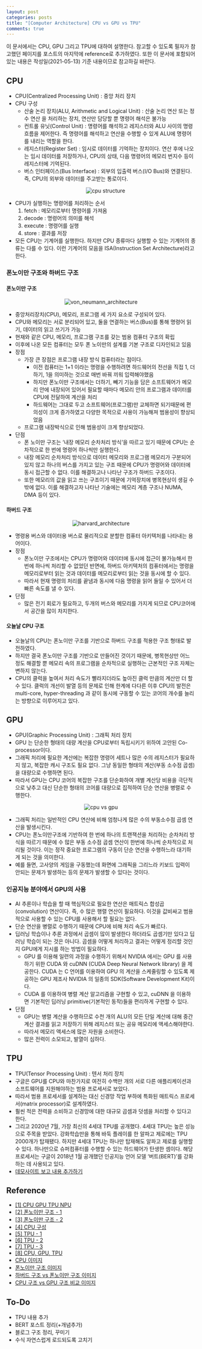 ```yaml
---
layout: post
categories: posts
title: "[Computer Architecture] CPU vs GPU vs TPU"
comments: true
---
```


이 문서에서는 CPU, GPU 그리고 TPU에 대하여 설명한다. 참고할 수 있도록 필자가 참고했던 페이지를 포스트의 마지막에 reference로 추가하였다. 또한 이 문서에 포함되어 있는 내용은 작성일(2021-05-13) 기준 내용이므로 참고하길 바란다.

## CPU
- CPU(Centralized Processing Unit) : 중앙 처리 장치
- CPU 구성
    - 산술 논리 장치(ALU, Arithmetic and Logical Unit) : 산술 논리 연산 또는 정수 연산 을 처리하는 장치, 연산만 담당할 뿐 명령어 해석은 불가능
    - 컨트롤 유닛(Control Unit) : 명령어를 해석하고 레지스터와 ALU 사이의 명령 흐름을 제어한다. 즉 명령어를 해석하고 연산을 수행할 수 있게 ALU에 명령어를 내리는 역할을 한다.
    - 레지스터(Register Set) : 임시로 데이터를 기억하는 장치이다. 연산 후에 나오는 임시 데이터를 저장하거나, CPU의 상태, 다음 명령어의 메모리 번지수 등이 레지스터에 기억된다. 
    - 버스 인터페이스(Bus Interface) : 외부의 입출력 버스(I/O Bus)와 연결된다. 즉, CPU의 외부와 데이터를 주고받는 통로이다.
    <p align="center">
        <img src="../../assets/img/post/cpu_structure.png" alt="cpu structure"/>
    </p>
- CPU가 실행하는 명령어를 처리하는 순서
    1. fetch : 메모리로부터 명령어를 가져옴
    2. decode : 명령어의 의미를 해석
    3. execute : 명령어를 실행
    4. store : 결과를 저장
- 모든 CPU는 기계어를 실행한다. 하지만 CPU 종류마다 실행할 수 있는 기계어의 종류는 다를 수 있다. 이런 기계어의 모음을 ISA(Instruction Set Architecture)라고 한다.

### 폰노이만 구조와 하버드 구조

#### 폰노이만 구조

<p align="center">
    <img src="../../assets/img/post/von_neumann_architecture.png" alt="von_neumann_architecture"/>
</p>

- 중앙처리장치(CPU), 메모리, 프로그램 세 가지 요소로 구성되어 있다.
- CPU와 메모리는 서로 분리되어 있고, 둘을 연결하는 버스(Bus)를 통해 명령어 읽기, 데이터의 읽고 쓰기가 가능
- 현재와 같은 CPU, 메모리, 프로그램 구조를 갖는 범용 컴퓨터 구조의 확립
- 이후에 나온 모든 컴퓨터는 모두 폰 노이만의 설계를 기본 구조로 디자인되고 있음
- 장점
    - 가장 큰 장점은 프로그램 내장 방식 컴퓨터라는 점이다.
	    - 이전 컴퓨터는 1+1 이라는 명령을 수행하려면 하드웨어의 전선을 직접 1, 더하기, 1을 의미하는 것으로 매번 바꿔 끼워 입력해야했음
	    - 하지만 폰노이만 구조에서는 더하기, 빼기 기능을 담은 소프트웨어가 메모리 안에 내장되어 있어서 필요할 때마다 메모리 안의 프로그램과 데이터를 CPU에 전달하여 계산을 처리
	    - 하드웨어는 그대로 두고 소프트웨어(프로그램)만 교체하면 되기때문에 편의성이 크게 증가하였고 다양한 목적으로 사용이 가능해져 범용성이 향상되었음
	- 프로그램 내장박식으로 인해 범용성이 크게 향상되었다.
- 단점
    - 폰 노이만 구조는 ‘내장 메모리 순차처리 방식’을 따르고 있기 때문에 CPU는 순차적으로 한 번에 명령어 하나씩만 실행한다. 
    - 내장 메모리 순차처리 방식으로 데이터 메모리와 프로그램 메모리가 구분되어 있지 않고 하나의 버스를 가지고 있는 구조 때문에 CPU가 명령어와 데이터에 동시 접근할 수 없다. 이를 해결하고나 나타난 구조가 하버드 구조이다.
    - 또한 메모리의 값을 읽고 쓰는 구조이기 때문에 기억장치에 병목현상이 생길 수 밖에 없다. 이를 해결하고자 나타난 기술에는 메모리 계층 구조나 NUMA, DMA 등이 있다. 

#### 하버드 구조

<p align="center">
    <img src="../../assets/img/post/harvard_arch.png" alt="harvard_architecture"/>
</p>

- 명령용 버스와 데이터용 버스로 물리적으로 분할한 컴퓨터 아키텍처를 나타내는 용어이다.
- 장점
    - 폰노이만 구조에서는 CPU가 명령어와 데이터에 동시에 접근이 불가능해서 한번에 하나씩 처리할 수 없었던 반면에, 하버드 아키텍처의 컴퓨터에서는 명령을 메모리로부터 읽는 것과 데이터를 메모리로부터 읽는 것을 동시에 할 수 있다.
    - 따라서 현재 명령의 처리를 끝냄과 동시에 다음 명령을 읽어 들일 수 있어서 더 빠른 속도를 낼 수 있다.
- 단점
    - 많은 전기 회로가 필요하고, 두개의 버스와 메모리를 가지게 되므로 CPU코어에서 공간을 많이 차지한다.

#### 오늘날 CPU 구조
- 오늘날의 CPU는 폰노이만 구조를 기반으로 하버드 구조를 적용한 구조 형태로 발전하였다.
- 하지만 결국 폰노이만 구조를 기반으로 만들어진 것이기 때문에, 병목현상만 어느 정도 해결할 뿐 메모리 속의 프로그램을 순차적으로 실행하는 근본적인 구조 자체는 변하지 않는다.
- CPU의 클럭을 높여서 처리 속도가 빨라지더라도 높아진 클럭 만큼의 계산만 더 할 수 있다. 클럭의 개선이 발열 등의 문제로 인해 한계에 다다른 이후 CPU의 발전은 multi-core, hyper-threading 과 같이 동시에 구동할 수 있는 코어의 개수를 늘리는 방향으로 이루어지고 있다.

## GPU
- GPU(Graphic Processing Unit) : 그래픽 처리 장치
- GPU 는 단순한 형태의 대량 계산을 CPU로부터 독립시키기 위하여 고안된 Co-processor이다. 
- 그래픽 처리에 필요한 계산에는 복잡한 명령어 세트나 많은 수의 레지스터가 필요하지 않고, 복잡한 캐시 구조도 필요 없다. 그냥 동일한 형태의 계산(부동 소수점 곱셈)을 대량으로 수행하면 된다.
- 따라서 GPU는 CPU 코어의 복잡한 구조를 단순화하여 개별 계산당 비용을 극단적으로 낮추고 대신 단순한 형태의 코어를 대량으로 집적하여 단순 연산을 병렬로 수행한다.

<p align="center">
    <img src="../../assets/img/post/cpu_vs_gpu.png" alt="cpu vs gpu"/>
</p>

- 그래픽 처리는 일반적인 CPU 연산에 비해 엄청나게 많은 수의 부동소수점 곱셈 연산을 발생시킨다.
- CPU는 폰노이만구조에 기반하여 한 번에 하나의 트랜잭션을 처리하는 순차처리 방식을 따르기 때문에 수 많은 부동 소수점 곱셈 연산이 한번에 하나씩 순차적으로 처리될 것이다. 이는 정작 중요한 프로그램의 구동이 단순 연산을 수행하느라 대기하게 되는 것을 의미한다.
- 예를 들면, 고사양의 게임을 구동했는데 화면에 그래픽을 그리느라 키보드 입력이 안되는 문제가 발생하는 등의 문제가 발생할 수 있다는 것이다.

### 인공지능 분야에서 GPU의 사용
- AI 추론이나 학습을 할 때 핵심적으로 필요한 연산은 매트릭스 합성곱(convolution) 연산이다. 즉, 수 많은 행렬 연산이 필요하다. 이것을 값비싸고 범용적으로 사용할 수 있는 CPU를 사용해서 할 필요는 없다.
- 단순 연산을 병렬로 수행하기 때문에 CPU에 비해 처리 속도가 빠르다.
- 딥러닝 학습이나 추론 과정에서 곱셈이 많이 발생한다 하더라도 곱셈기만 있다고 딥러닝 학습이 되는 것은 아니다. 곱셈을 어떻게 처리하고 결과는 어떻게 정리할 것인지 GPU에게 지시를 하는 방법이 필요하다.
    - GPU 를 이용해 일련의 과정을 수행하기 위해서 NVIDIA 에서는 GPU 를 사용하기 위한 CUDA 와 cuDNN (CUDA Deep Neural Network library) 을 제공한다. CUDA 는 C 언어를 이용하여 GPU 의 계산을 스케줄링할 수 있도록 제공하는 GPU 제조사 NVIDIA 의 일종의 SDK(Software Development Kit)이다.
    - CUDA 를 이용하여 병렬 계산 알고리즘을 구현할 수 있고, cuDNN 을 이용하면 기본적인 딥러닝 primitive(기본적인 동작)들을 편리하게 구현할 수 있다. 
- 단점
    - GPU는 병렬 계산을 수행하므로 수천 개의 ALU의 모든 단일 계산에 대해 중간 계산 결과를 읽고 저장하기 위해 레지스터 또는 공유 메모리에 액세스해야한다. 
    - 따라서 메모리 액세스에 많은 자원을 소비한다.
    - 많은 전력이 소모되고, 발열이 심하다.

## TPU 
- TPU(Tensor Processing Unit) : 텐서 처리 장치
- 구글은 GPU를 CPU와 마찬가지로 여전히 수백만 개의 서로 다른 애플리케이션과 소프트웨어를 지원해야하는 범용 프로세서로 보았다.
- 따라서 범용 프로세서를 설계하는 대신 신경망 작업 부하에 특화된 매트릭스 프로세서(matrix processor)로 설계하였다.
- 훨씬 적은 전력을 소비하고 신경망에 대한 대규모 곱셈과 덧셈을 처리할 수 있다고 한다.
- 그리고 2020년 7월, 가장 최신의 4세대 TPU를 공개했다. 4세대 TPU는 높은 성능으로 주목을 받았다. 강화학습만을 통해 바둑 플레이를 한 알파고 제로에는 TPU 2000개가 탑재됐다. 하지만 4세대 TPU는 하나만 탑재해도 알파고 제로를 실행할 수 있다. 하나만으로 슈퍼컴퓨터를 수행할 수 있는 하드웨어가 탄생한 셈이다. 해당 프로세서는 구글이 2018년 1월 공개했던 인공지능 언어 모델 ‘버트(BERT)’를 강화하는 데 사용되고 있다.
- [데모사이트 보고 내용 추가하기](https://storage.googleapis.com/nexttpu/index.html)


## Reference
- [[1] CPU GPU TPU NPU](https://voidint.com/2020/10/14/cpu-gpu-tpu-npu/)
- [[2] 폰노이만 구조 - 1](https://velog.io/@ckstn0777/%EC%BB%B4%ED%93%A8%ED%84%B0-%EA%B5%AC%EC%A1%B0)
- [[3] 폰노이만 구조 - 2](https://m.blog.naver.com/with_msip/221981730449)
- [[4] CPU 구성](https://exynoa.tistory.com/212?category=481025)
- [[5] TPU - 1](https://voidint.com/2020/11/25/gpu-vs-npu-deeplearning-difference/)
- [[6] TPU - 2](http://www.donghyun53.net/%EA%B5%AC%EA%B8%80-tpu-%EB%93%A4%EC%97%AC%EB%B3%B4%EA%B8%B0/)
- [[7] TPU - 3](https://byline.network/2020/12/17-114/)
- [[8] CPU, GPU, TPU](https://serverguy.com/comparison/cpu-vs-gpu-vs-tpu/)
- [CPU 이미지](https://exynoa.tistory.com/212?category=481025)
- [폰노이만 구조 이미지](https://ko.wikipedia.org/wiki/%ED%8F%B0_%EB%85%B8%EC%9D%B4%EB%A7%8C_%EA%B5%AC%EC%A1%B0#/media/%ED%8C%8C%EC%9D%BC:Von_Neumann_Architecture.svg)
- [하버드 구조 vs 폰노이만 구조 이미지](https://velog.io/@ckstn0777/%EC%BB%B4%ED%93%A8%ED%84%B0-%EA%B5%AC%EC%A1%B0)
- [CPU 구조 vs GPU 구조 비교 이미지](https://voidint.com/2020/10/14/cpu-gpu-tpu-npu/)

## To-Do
- TPU 내용 추가
- BERT 포스트 정리(+개념추가)
- 블로그 구조 정리, 꾸미기
- 수식 자연스럽게 로드되도록 고치기